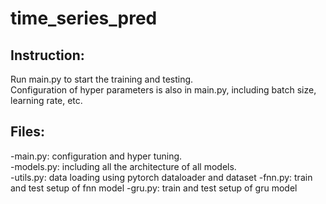 # time_series_pred

## Instruction:
Run main.py to start the training and testing.<br />
Configuration of hyper parameters is also in main.py, including batch size, learning rate, etc.<br />

## Files:
-main.py: configuration and hyper tuning.<br />
-models.py: including all the architecture of all models.<br />
-utils.py: data loading using pytorch dataloader and dataset
-fnn.py: train and test setup of fnn model
-gru.py: train and test setup of gru model
